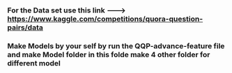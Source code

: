 ### For the Data set use this link ---> https://www.kaggle.com/competitions/quora-question-pairs/data

### Make Models by your self by run the QQP-advance-feature file and make Model folder in this folde make 4 other folder for different model
